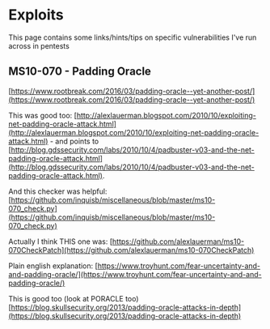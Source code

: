 # Exploits

This page contains some links/hints/tips on specific vulnerabilities I've run across in pentests

MS10-070 - Padding Oracle
------
[https://www.rootbreak.com/2016/03/padding-oracle--yet-another-post/](https://www.rootbreak.com/2016/03/padding-oracle--yet-another-post/)

This was good too:
[http://alexlauerman.blogspot.com/2010/10/exploiting-net-padding-oracle-attack.html](http://alexlauerman.blogspot.com/2010/10/exploiting-net-padding-oracle-attack.html) - and points to [http://blog.gdssecurity.com/labs/2010/10/4/padbuster-v03-and-the-net-padding-oracle-attack.html](http://blog.gdssecurity.com/labs/2010/10/4/padbuster-v03-and-the-net-padding-oracle-attack.html).  

And this checker was helpful:
[https://github.com/inquisb/miscellaneous/blob/master/ms10-070_check.py](https://github.com/inquisb/miscellaneous/blob/master/ms10-070_check.py)

Actually I think THIS one was:
[https://github.com/alexlauerman/ms10-070CheckPatch](https://github.com/alexlauerman/ms10-070CheckPatch)

Plain english explanation:
[https://www.troyhunt.com/fear-uncertainty-and-and-padding-oracle/](https://www.troyhunt.com/fear-uncertainty-and-and-padding-oracle/)

This is good too (look at PORACLE too)
[https://blog.skullsecurity.org/2013/padding-oracle-attacks-in-depth](https://blog.skullsecurity.org/2013/padding-oracle-attacks-in-depth)
